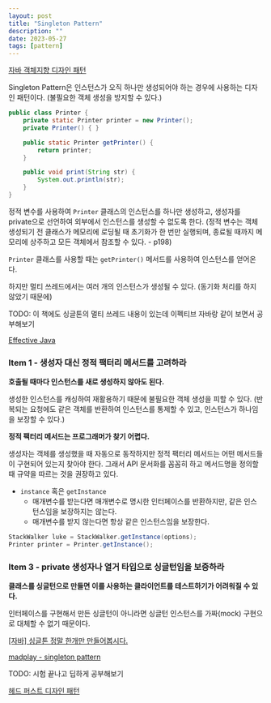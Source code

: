 ```yaml
---
layout: post
title: "Singleton Pattern"
description: ""
date: 2023-05-27
tags: [pattern]
---
```


<a href="http://www.yes24.com/Product/Goods/12501269">자바 객체지향 디자인 패턴</a>

Singleton Pattern은 인스턴스가 오직 하나만 생성되어야 하는 경우에 사용하는 디자인 패턴이다. (불필요한 객체 생성을 방지할 수 있다.)

```java
public class Printer {
    private static Printer printer = new Printer();
    private Printer() { }

    public static Printer getPrinter() {
        return printer;
    }

    public void print(String str) {
        System.out.println(str);
    }
}
```

정적 변수를 사용하여 `Printer` 클래스의 인스턴스를 하나만 생성하고, 생성자를 private으로 선언하여 외부에서 인스턴스를 생성할 수 없도록 한다. (정적 변수는 객체 생성되기 전 클래스가 메모리에 로딩될 때 초기화가 한 번만 실행되며, 종료될 때까지 메모리에 상주하고 모든 객체에서 참조할 수 있다. - p198)

`Printer` 클래스를 사용할 때는 `getPrinter()` 메서드를 사용하여 인스턴스를 얻어온다.

하지만 멀티 쓰레드에서는 여러 개의 인스턴스가 생성될 수 있다. (동기화 처리를 하지 않았기 때문에)

TODO: 이 책에도 싱글톤의 멀티 쓰레드 내용이 있는데 이펙티브 자바랑 같이 보면서 공부해보기

<a href="http://www.yes24.com/Product/Goods/65551284">Effective Java</a>

### Item 1 - 생성자 대신 정적 팩터리 메서드를 고려하라

**호출될 때마다 인스턴스를 새로 생성하지 않아도 된다.**

생성한 인스턴스를 캐싱하여 재활용하기 때문에 불필요한 객체 생성을 피할 수 있다. (반복되는 요청에도 같은 객체를 반환하여 인스턴스를 통제할 수 있고, 인스턴스가 하나임을 보장할 수 있다.)

**정적 팩터리 메서드는 프로그래머가 찾기 어렵다.**

생성자는 객체를 생성했을 때 자동으로 동작하지만 정적 팩터리 메서드는 어떤 메서드들이 구현되어 있는지 찾아야 한다. 그래서 API 문서화를 꼼꼼히 하고 메서드명을 정의할 때 규약을 따르는 것을 권장하고 있다. 

* `instance` 혹은 `getInstance`
    * 매개변수를 받는다면 매개변수로 명시한 인터페이스를 반환하지만, 같은 인스턴스임을 보장하지는 않는다.
    * 매개변수를 받지 않는다면 항상 같은 인스턴스임을 보장한다.

```java
StackWalker luke = StackWalker.getInstance(options);
Printer printer = Printer.getInstance();
```

### Item 3 - private 생성자나 열거 타입으로 싱글턴임을 보증하라

**클래스를 싱글턴으로 만들면 이를 사용하는 클라이언트를 테스트하기가 어려워질 수 있다.**

인터페이스를 구현해서 만든 싱글턴이 아니라면 싱글턴 인스턴스를 가짜(mock) 구현으로 대체할 수 없기 때문이다.

<a href="https://velog.io/@skyepodium/%EC%8B%B1%EA%B8%80%ED%86%A4-%EC%A0%95%EB%A7%90-%ED%95%9C%EA%B0%9C%EB%A7%8C-%EB%A7%8C%EB%93%A4%EC%96%B4%EB%B4%85%EC%8B%9C%EB%8B%A4">[자바] 싱글톤 정말 한개만 만들어봅시다.</a>

<a href="https://madplay.github.io/post/singleton-pattern">madplay - singleton pattern</a>

TODO: 시험 끝나고 딥하게 공부해보기

<a href="http://www.yes24.com/Product/Goods/108192370">헤드 퍼스트 디자인 패턴</a>
